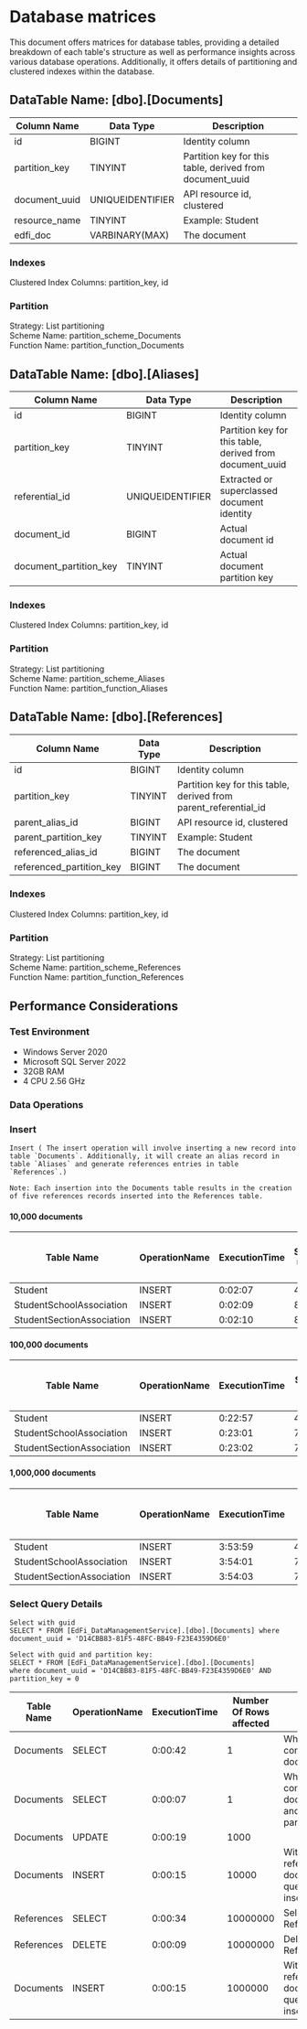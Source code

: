 # Database matrices

This document offers matrices for database tables, providing a detailed breakdown of each table's structure
as well as performance insights across various database operations.
Additionally, it offers details of partitioning and clustered indexes within the database.

## DataTable Name: [dbo].[Documents]

| Column Name   | Data Type        | Description |
|---------------|------------------|-----------------|
| id            | BIGINT           | Identity column |
| partition_key | TINYINT          | Partition key for this table, derived from document_uuid |
| document_uuid | UNIQUEIDENTIFIER | API resource id, clustered |
| resource_name | TINYINT          | Example: Student |
| edfi_doc      | VARBINARY(MAX)   | The document |

### Indexes
  Clustered Index Columns: partition_key, id

### Partition
  Strategy: List partitioning  <br>
  Scheme Name: partition_scheme_Documents  <br>
  Function Name: partition_function_Documents

## DataTable Name: [dbo].[Aliases]

| Column Name                 | Data Type        | Description |
|-----------------------------|------------------|-----------------|
| id                          | BIGINT           | Identity column |
| partition_key               | TINYINT          | Partition key for this table, derived from document_uuid |
| referential_id              | UNIQUEIDENTIFIER | Extracted or superclassed document identity |
| document_id                 | BIGINT           | Actual document id |
| document_partition_key      | TINYINT          | Actual document partition key |

### Indexes
  Clustered Index Columns: partition_key, id

### Partition
  Strategy: List partitioning  <br>
  Scheme Name: partition_scheme_Aliases  <br>
  Function Name: partition_function_Aliases  <br>

## DataTable Name: [dbo].[References]

| Column Name               | Data Type | Description |
|---------------------------|-----------|-----------------|
| id                        | BIGINT    | Identity column |
| partition_key             | TINYINT   | Partition key for this table, derived from parent_referential_id |
| parent_alias_id           | BIGINT    | API resource id, clustered |
| parent_partition_key      | TINYINT   | Example: Student |
| referenced_alias_id       | BIGINT    | The document |
| referenced_partition_key  | BIGINT    | The document |

### Indexes
  Clustered Index Columns: partition_key, id

### Partition
  Strategy: List partitioning  <br>
  Scheme Name: partition_scheme_References  <br>
  Function Name: partition_function_References

## Performance Considerations

### Test Environment
* Windows Server 2020
* Microsoft SQL Server 2022
* 32GB RAM
* 4 CPU 2.56 GHz

### Data Operations

### Insert
    Insert ( The insert operation will involve inserting a new record into table `Documents`. Additionally, it will create an alias record in table `Aliases` and generate references entries in table `References`.)

    Note: Each insertion into the Documents table results in the creation of five references records inserted into the References table.

#### 10,000 documents

| Table Name                | OperationName | ExecutionTime | Data Space Used (KB) | Index Space Used (KB) |
|---------------------------|---------------|---------------|----------------------|-----------------------|
| Student                   | INSERT        | 0:02:07       | 4976                 | 256                   |
| StudentSchoolAssociation  | INSERT        | 0:02:09       | 8480                 | 256                   |
| StudentSectionAssociation | INSERT        | 0:02:10       | 8510                 | 256                   |

#### 100,000 documents

| Table Name                | OperationName | ExecutionTime | Data Space Used (KB) | Index Space Used (KB) |
|---------------------------|---------------|---------------|----------------------|-----------------------|
| Student                   | INSERT        | 0:22:57       | 47544                | 384                   |
| StudentSchoolAssociation  | INSERT        | 0:23:01       | 72472                | 384                   |
| StudentSectionAssociation | INSERT        | 0:23:02       | 72490                | 384                   |

#### 1,000,000 documents

| Table Name                | OperationName | ExecutionTime | Data Space Used (KB) | Index Space Used (KB) | With new Indexes (KB) |
|---------------------------|---------------|---------------|----------------------|-----------------------|-----------------------|
| Student                   | INSERT        | 3:53:59       | 473016               | 512                   | 43552                 |
| StudentSchoolAssociation  | INSERT        | 3:54:01       | 714496               | 512                   | 43552                 |
| StudentSectionAssociation | INSERT        | 3:54:03       | 714511               | 512                   | 43552                 |

### Select Query Details

    Select with guid
    SELECT * FROM [EdFi_DataManagementService].[dbo].[Documents] where document_uuid = 'D14CBB83-81F5-48FC-BB49-F23E4359D6E0'

    Select with guid and partition key:
    SELECT * FROM [EdFi_DataManagementService].[dbo].[Documents]
    where document_uuid = 'D14CBB83-81F5-48FC-BB49-F23E4359D6E0' AND partition_key = 0


| Table Name   | OperationName | ExecutionTime | Number Of Rows affected  | Details                                               |
|--------------|---------------|---------------|--------------------------|-------------------------------------------------------|
| Documents    | SELECT        | 0:00:42       | 1                        | Where condition with document_uuid                    |
| Documents    | SELECT        | 0:00:07       | 1                        | Where condition with document_uuid and partition_key  |
| Documents    | UPDATE        | 0:00:19       | 1000                     |                                                       |
| Documents    | INSERT        | 0:00:15       | 10000                    | With 5 references per document and query table insert |
| References   | SELECT        | 0:00:34       | 10000000                 | Select * from References                              |
| References   | DELETE        | 0:00:09       | 10000000                 | Delete from References                                |
| Documents    | INSERT        | 0:00:15       | 1000000                  | With 5 references per document and query table insert |


